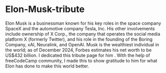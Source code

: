 # Elon-Musk-tribute
Elon Musk is a businessman known for his key roles in the space company SpaceX and the automotive company Tesla, Inc. His other involvements include ownership of X Corp., the company that operates the social media platform X (formerly Twitter), and his role in the founding of the Boring Company, xAI, Neuralink, and OpenAI. Musk is the wealthiest individual in the world; as of December 2024, Forbes estimates his net worth to be US$432 billion.
I dedicated this tribute page for him . With the help of freeCodeCamp community, I made this to show gratitude to him for what Elon has done to make this world better.
